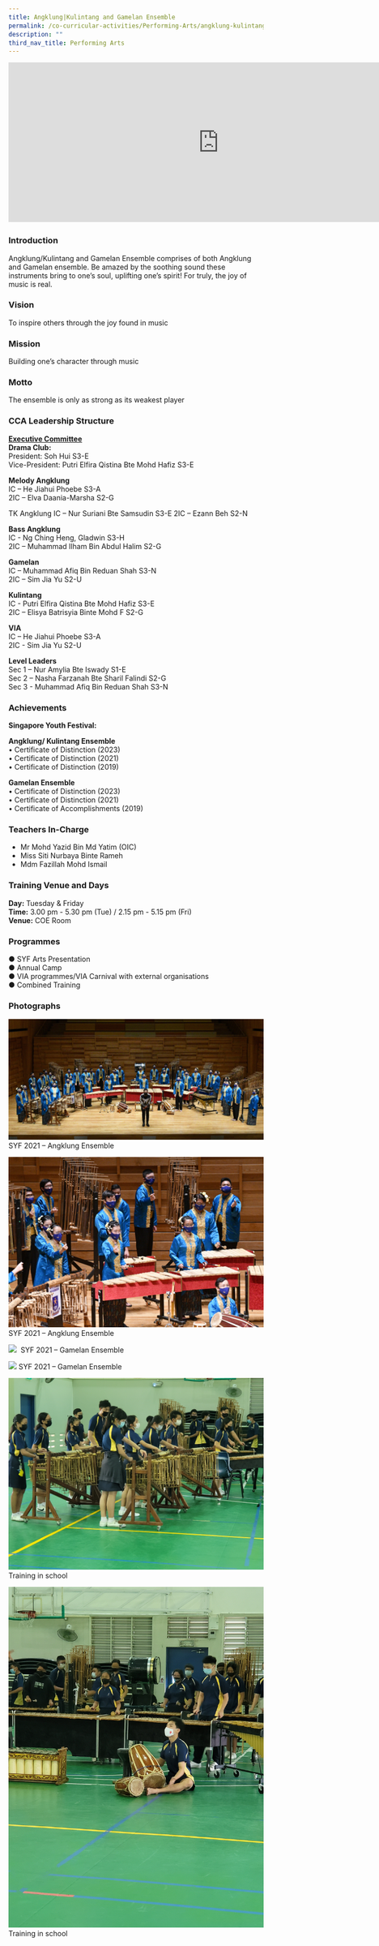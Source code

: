 ```yaml
---
title: Angklung|Kulintang and Gamelan Ensemble
permalink: /co-curricular-activities/Performing-Arts/angklung-kulintang-and-gamelan-ensemble/
description: ""
third_nav_title: Performing Arts
---
```

<center><iframe width="830" height="315" src="https://www.youtube.com/embed/XsBwV_icwtQ" title="2022 AKG Open House" frameborder="0" allow="accelerometer; autoplay; clipboard-write; encrypted-media; gyroscope; picture-in-picture" allowfullscreen=""></iframe></center>


### Introduction

Angklung/Kulintang and Gamelan Ensemble comprises of both Angklung and Gamelan ensemble. Be amazed by the soothing sound these instruments bring to one’s soul, uplifting one’s spirit! For truly, the joy of music is real.

### Vision

To inspire others through the joy found in music&nbsp;

### Mission

Building one’s character through music

### Motto

The ensemble is only as strong as its weakest player

### CCA Leadership Structure

**<u>Executive Committee</u>**  
**Drama Club:**  
President: Soh Hui S3-E  
Vice-President: Putri Elfira Qistina Bte Mohd Hafiz S3-E

**Melody Angklung**  
IC – He Jiahui Phoebe S3-A  
2IC – Elva Daania-Marsha S2-G

TK Angklung
IC – Nur Suriani Bte Samsudin S3-E
2IC – Ezann Beh S2-N

**Bass Angklung**  
IC - Ng Ching Heng, Gladwin S3-H  
2IC – Muhammad Ilham Bin Abdul Halim S2-G

**Gamelan**  
IC – Muhammad Afiq Bin Reduan Shah S3-N  
2IC – Sim Jia Yu S2-U

**Kulintang**  
IC - Putri Elfira Qistina Bte Mohd Hafiz S3-E  
2IC – Elisya Batrisyia Binte Mohd F S2-G

**VIA**   
IC – He Jiahui Phoebe S3-A  
2IC - Sim Jia Yu S2-U

**Level Leaders**  
Sec 1 – Nur Amylia Bte Iswady S1-E  
Sec 2 – Nasha Farzanah Bte Sharil Falindi S2-G  
Sec 3 -  Muhammad Afiq Bin Reduan Shah S3-N


### Achievements

**Singapore Youth Festival:**  

**Angklung/ Kulintang Ensemble**  
•	Certificate of Distinction (2023)  
•	Certificate of Distinction (2021)  
•	Certificate of Distinction (2019)  

**Gamelan Ensemble**  
•	Certificate of Distinction (2023)  
•	Certificate of Distinction (2021)  
•	Certificate of Accomplishments (2019)  



### Teachers In-Charge

* Mr Mohd Yazid Bin Md Yatim (OIC)  
* Miss Siti Nurbaya Binte Rameh  
* Mdm Fazillah Mohd Ismail

### Training Venue and Days

**Day:**&nbsp;Tuesday &amp; Friday   
**Time:**&nbsp;3.00 pm - 5.30 pm (Tue) / 2.15 pm - 5.15 pm (Fri)   
**Venue:**&nbsp;COE Room


### Programmes   
●	SYF Arts Presentation  
●	Annual Camp  
●	VIA programmes/VIA Carnival with external organisations   
●	Combined Training


### Photographs

![](/images/akge1.jpeg)
SYF 2021 – Angklung Ensemble

![](/images/akge2.jpeg)
SYF 2021 – Angklung Ensemble

![](/images/akge3.jpeg)
&nbsp;SYF 2021 – Gamelan Ensemble

![](/images/akge4.jpeg)
SYF 2021 – Gamelan Ensemble

![](/images/akge5.jpeg)
Training in school

![](/images/akge6.jpeg)
Training in school
